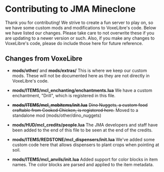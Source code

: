 # Contributing to JMA Mineclone
Thank you for contributing!
We strive to create a fun server to play on, so we have some custom mods and modifications to VoxeLibre's code.
Below we have listed our changes. Please take care to not overwrite these if you are updating to a newer version or such.
Also, if you make any changes to VoxeLibre's code, please do include those here for future reference.

## Changes from VoxeLibre

- **mods/other/** and **mods/extras/**
    This is where we keep our custom mods. These will not be documented here as they are not directly in VoxeLibre's code.

- **mods/ITEMS/mcl_enchanting/enchantments.lua**
    We have a custom enchantment, "Drill", which is registered in this file.

- ~~**mods/ITEMS/mcl_mobitems/init.lua**~~
    ~~Dino Nuggets, a custom food craftable from Cooked Chicken, is registered here.~~
    Moved to a standalone mod (mods/other/dino_nuggets)

- **mods/HUD/mcl_credits/people.lua**
    The JMA developers and staff have been added to the end of this file to be seen at the end of the credits.

- **mods/ITEMS/REDSTONE/mcl_dispensers/init.lua**
    We've added some custom code here that allows dispensers to plant crops when pointing at soil.

- **mods/ITEMS/mcl_anvils/init.lua**
    Added support for color blocks in item names. The color blocks are parsed and applied to the item metadata.
